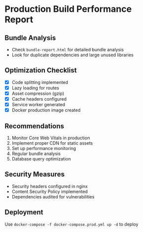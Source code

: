 # Production Build Performance Report

## Bundle Analysis
- Check `bundle-report.html` for detailed bundle analysis
- Look for duplicate dependencies and large unused libraries

## Optimization Checklist
- [x] Code splitting implemented
- [x] Lazy loading for routes
- [x] Asset compression (gzip)
- [x] Cache headers configured
- [x] Service worker generated
- [x] Docker production image created

## Recommendations
1. Monitor Core Web Vitals in production
2. Implement proper CDN for static assets
3. Set up performance monitoring
4. Regular bundle analysis
5. Database query optimization

## Security Measures
- Security headers configured in nginx
- Content Security Policy implemented
- Dependencies audited for vulnerabilities

## Deployment
Use `docker-compose -f docker-compose.prod.yml up -d` to deploy
